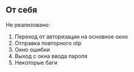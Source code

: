 ## От себя
Не реализовано:
1. Переход от авторизации на основное окно
2. Отправка повторного otp
3. Окно ошибки
4. Выход с окна ввода пароля
5. Некоторые баги